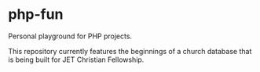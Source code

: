# php-fun
Personal playground for PHP projects.

This repository currently features the beginnings of a church database that is 
being built for JET Christian Fellowship.
